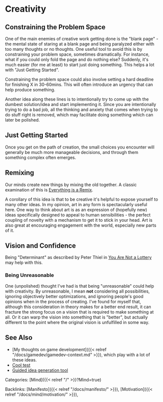 # Creativity

## Constraining the Problem Space

One of the main enemies of creative work getting done is the "blank page" - the
mental state of staring at a blank page and being paralyzed either with too
many thoughts or no thoughts.  One useful tool to avoid this is by constraining
your problem space, sometimes dramatically.  For instance, what if you could
only fold the page and do nothing else?  Suddenly, it's much easier (for me at
least) to start just doing something. This helps a lot with "Just Getting
Started".

Constraining the problem space could also involve setting a hard deadline for
finishing X in 30-60mins.  This will often introduce an urgency that can help
produce something.

Another idea along these lines is to intentionally try to come up with the
dumbest solution/idea and start implementing it. Since you are intentionally
trying to do a bad job, all the thinking and anxiety that comes when trying to
do stuff right is removed, which may facilitate doing something which can later
be polished.

## Just Getting Started

Once you get on the path of creation, the small choices you encounter will
generally be much more manageable decisions, and through them something complex
often emerges.

## Remixing

Our minds create new things by mixing the old together.  A classic examination
of this is [Everything is a
Remix](https://www.youtube.com/watch?v=nJPERZDfyWc).

A corollary of this idea is that to be creative it's helpful to expose yourself
to many other ideas.  In my opinion, art in any form is spectacularly useful
here. One way to think about art is as an expression of (hopefully new) ideas
specifically designed to appeal to human sensibilities - the perfect coupling
of novelty with a mechanism to get it to stick in your head. Art is also great
at encouraging engagement with the world, especially new parts of it.

## Vision and Confidence

Being "Determinant" as described by Peter Thiel in [You Are Not a
Lottery](https://www.youtube.com/watch?v=iZM_JmZdqCw) may help with this.

### Being Unreasonable

One (unpolished) thought I've had is that being "unreasonable" could help with
creativity. By unreasonable, I mean **not** considering all possibilities,
ignoring objectively better optimizations, and ignoring people's good opinions
when in the process of creating. I've found for myself that, although this
consideration in theory makes for a better end result, it can fracture the
strong focus on a vision that is required to make something at all. Or it can
warp the vision into something that is "better", but actually different to the
point where the original vision is unfulfilled in some way.


## See Also

 - [My thoughts on game development]({{< relref
   "/docs/gamedev/gamedev-context.md" >}}), which play with a lot of these
   ideas.
 - [Cool test](https://www.datcreativity.com/)
 - [Guided idea generation tool](https://old.tjcx.me/tools/idea-generator.html)










Categories: [Mind]({{< relref "/" >}}?Mind=true)

Backlinks: [Manifesto]({{< relref "/docs/manifesto/" >}}), 
[Motivation]({{< relref "/docs/mind/motivation/" >}}), 
